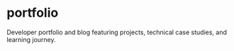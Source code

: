 # portfolio
Developer portfolio and blog featuring projects, technical case studies, and learning journey.
